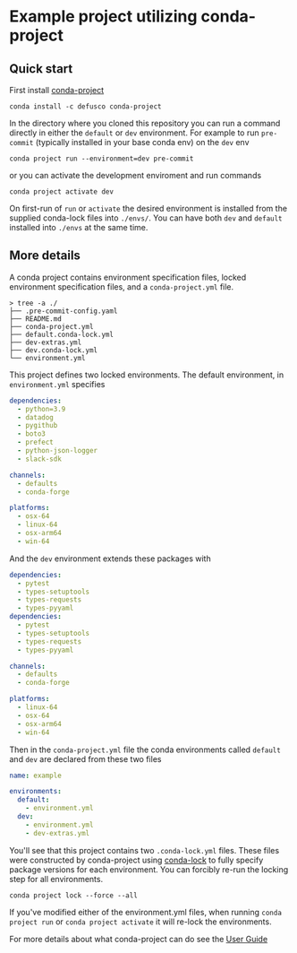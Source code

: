 # Example project utilizing conda-project

## Quick start

First install [conda-project](https://github.com/conda-incubator/conda-project)

```
conda install -c defusco conda-project
```

In the directory where you cloned this repository you can run a command directly
in either the `default` or `dev` environment. For example to run `pre-commit` (typically installed in your base conda env)
on the `dev` env

```
conda project run --environment=dev pre-commit
```

or you can activate the development enviroment and run commands

```
conda project activate dev
```

On first-run of `run` or `activate` the desired environment is installed from the supplied
conda-lock files into `./envs/`. You can have both `dev` and `default` installed into `./envs`
at the same time.

## More details

A conda project contains environment specification files, locked environment specification files,
and a `conda-project.yml` file.

```
> tree -a ./
├── .pre-commit-config.yaml
├── README.md
├── conda-project.yml
├── default.conda-lock.yml
├── dev-extras.yml
├── dev.conda-lock.yml
└── environment.yml
```


This project defines two locked environments. The default environment, in `environment.yml` specifies


```yaml
dependencies:
  - python=3.9
  - datadog
  - pygithub
  - boto3
  - prefect
  - python-json-logger
  - slack-sdk

channels:
  - defaults
  - conda-forge

platforms:
  - osx-64
  - linux-64
  - osx-arm64
  - win-64
```

And the `dev` environment extends these packages with

```yaml
dependencies:
  - pytest
  - types-setuptools
  - types-requests
  - types-pyyaml
dependencies:
  - pytest
  - types-setuptools
  - types-requests
  - types-pyyaml

channels:
  - defaults
  - conda-forge

platforms:
  - linux-64
  - osx-64
  - osx-arm64
  - win-64
```

Then in the `conda-project.yml` file the conda environments called `default` and `dev` are declared
from these two files

```yaml
name: example

environments:
  default:
    - environment.yml
  dev:
    - environment.yml
    - dev-extras.yml
```

You'll see that this project contains two `.conda-lock.yml` files. These files were constructed
by conda-project using [conda-lock](https://github.com/conda/conda-lock) to fully specify package
versions for each environment. You can forcibly re-run the locking step for all environments.

```
conda project lock --force --all
```

If you've modified either of the environment.yml files, when running `conda project run` or
`conda project activate` it will re-lock the environments.

For more details about what conda-project can do see the [User Guide](https://github.com/conda-incubator/conda-project/blob/commands/docs/source/user_guide.md)

